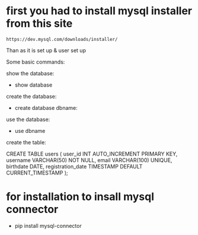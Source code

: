 # first you had to install mysql installer from this site
```
https://dev.mysql.com/downloads/installer/
```

Than as it is set up & user set up

Some basic commands:

show the database:
- show database

create the database:
- create database dbname:

use the database:
- use  dbname

create the table:

CREATE TABLE users (
    user_id INT AUTO_INCREMENT PRIMARY KEY,
    username VARCHAR(50) NOT NULL,
    email VARCHAR(100) UNIQUE,
    birthdate DATE,
    registration_date TIMESTAMP DEFAULT CURRENT_TIMESTAMP
);


# for installation to insall mysql connector

- pip install mysql-connector
